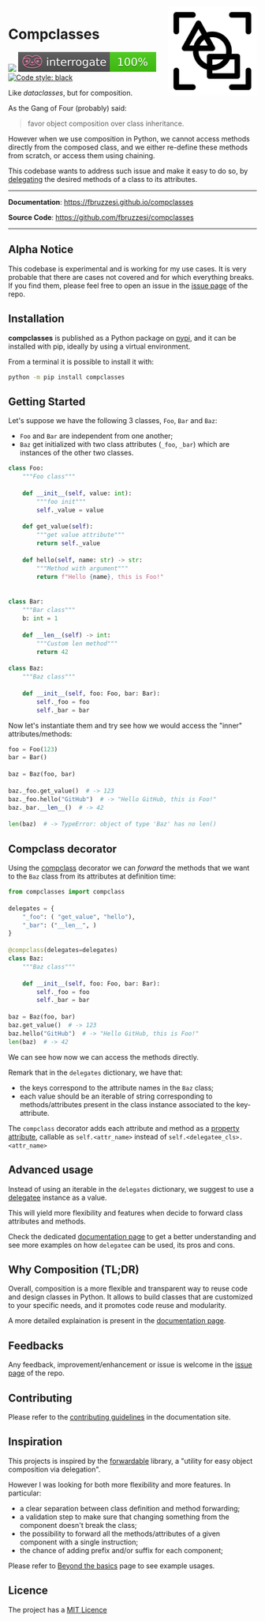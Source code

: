 <img src="docs/img/compclass-logo.svg" width=180 height=180 align="right">

# Compclasses

![](https://img.shields.io/github/license/FBruzzesi/compclasses)
<img src ="docs/img/interrogate-shield.svg">
[![Code style: black](https://img.shields.io/badge/code%20style-black-000000.svg)](https://github.com/psf/black)

Like *dataclasses*, but for composition.

As the Gang of Four (probably) said:

> favor object composition over class inheritance.

However when we use composition in Python, we cannot access methods directly from the composed class, and we either re-define these methods from scratch, or access them using chaining.

This codebase wants to address such issue and make it easy to do so, by [delegating](https://en.wikipedia.org/wiki/Delegation_(object-oriented_programming)) the desired methods of a class to its attributes.

---

**Documentation**: https://fbruzzesi.github.io/compclasses

**Source Code**: https://github.com/fbruzzesi/compclasses

---

## Alpha Notice

This codebase is experimental and is working for my use cases. It is very probable that there are cases not covered and for which everything breaks. If you find them, please feel free to open an issue in the [issue page](https://github.com/FBruzzesi/compclasses/issues) of the repo.

## Installation

**compclasses** is published as a Python package on [pypi](https://pypi.org/), and it can be installed with pip, ideally by using a virtual environment.

From a terminal it is possible to install it with:

```bash
python -m pip install compclasses
```

## Getting Started

Let's suppose we have the following 3 classes, `Foo`, `Bar` and `Baz`:

- `Foo` and `Bar` are independent from one another;
- `Baz` get initialized with two class attributes (`_foo`, `_bar`) which are instances of the other two classes.

```python title="Classes definition"
class Foo:
    """Foo class"""

    def __init__(self, value: int):
        """foo init"""
        self._value = value

    def get_value(self):
        """get value attribute"""
        return self._value

    def hello(self, name: str) -> str:
        """Method with argument"""
        return f"Hello {name}, this is Foo!"


class Bar:
    """Bar class"""
    b: int = 1

    def __len__(self) -> int:
        """Custom len method"""
        return 42

class Baz:
    """Baz class"""

    def __init__(self, foo: Foo, bar: Bar):
        self._foo = foo
        self._bar = bar
```

Now let's instantiate them and try see how we would access the "inner" attributes/methods:

```python title="Naive approach"
foo = Foo(123)
bar = Bar()

baz = Baz(foo, bar)

baz._foo.get_value()  # -> 123
baz._foo.hello("GitHub")  # -> "Hello GitHub, this is Foo!"
baz._bar.__len__()  # -> 42

len(baz)  # -> TypeError: object of type 'Baz' has no len()
```

## Compclass decorator

Using the [compclass](https://fbruzzesi.github.io/compclasses/api/compclass) decorator we can *forward* the methods that we want to the `Baz` class from its attributes at definition time:

```python title="Using compclass"
from compclasses import compclass

delegates = {
    "_foo": ( "get_value", "hello"),
    "_bar": ("__len__", )
}

@compclass(delegates=delegates)
class Baz:
    """Baz class"""

    def __init__(self, foo: Foo, bar: Bar):
        self._foo = foo
        self._bar = bar

baz = Baz(foo, bar)
baz.get_value()  # -> 123
baz.hello("GitHub")  # -> "Hello GitHub, this is Foo!"
len(baz)  # -> 42
```

We can see how now we can access the methods directly.

Remark that in the `delegates` dictionary, we have that:

- the keys correspond to the attribute names in the `Baz` class;
- each value should be an iterable of string corresponding to methods/attributes present in the class instance associated to the key-attribute.

The `compclass` decorator adds each attribute and method as a [property attribute](http://docs.python.org/3/library/functions.html#property), callable as
`self.<attr_name>` instead of `self.<delegatee_cls>.<attr_name>`

## Advanced usage

Instead of using an iterable in the `delegates` dictionary, we suggest to use a [delegatee](https://fbruzzesi.github.io/compclasses/api/delegatee) instance as a value.

This will yield more flexibility and features when decide to forward class attributes and methods.

Check the dedicated [documentation page](https://fbruzzesi.github.io/compclasses/user_guide/beyond_basics/) to get a better understanding and see more examples on how `delegatee` can be used, its pros and cons.

## Why Composition (TL;DR)

Overall, composition is a more flexible and transparent way to reuse code and design classes in Python. It allows to build classes that are customized to your specific needs, and it promotes code reuse and modularity.

A more detailed explaination is present in the [documentation page](https://fbruzzesi.github.io/compclasses/composition).

## Feedbacks

Any feedback, improvement/enhancement or issue is welcome in the [issue page](https://github.com/FBruzzesi/compclasses/issues) of the repo.

## Contributing

Please refer to the [contributing guidelines](https://fbruzzesi.github.io/compclasses/contribute) in the documentation site.

## Inspiration

This projects is inspired by the [forwardable](https://github.com/5long/forwardable) library, a "utility for easy object composition via delegation".

However I was looking for both more flexibility and more features. In particular:

- a clear separation between class definition and method forwarding;
- a validation step to make sure that changing something from the component doesn't break the class;
- the possibility to forward all the methods/attributes of a given component with a single instruction;
- the chance of adding prefix and/or suffix for each component;

Please refer to [Beyond the basics](user_guide/beyond_basics.md) page to see example usages.

## Licence

The project has a [MIT Licence](https://github.com/FBruzzesi/compclasses/blob/main/LICENSE)
